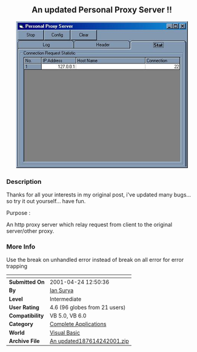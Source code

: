﻿<div align="center">

## An updated Personal Proxy Server \!\!

<img src="PIC200142428406620.jpg">
</div>

### Description

Thanks for all your interests in my original post, i've updated many bugs... so try it out yourself... have fun.

Purpose :

An http proxy server which relay request from client to the original server/other proxy.
 
### More Info
 
Use the break on unhandled error instead of break on all error for error trapping


<span>             |<span>
---                |---
**Submitted On**   |2001-04-24 12:50:36
**By**             |[Ian Surya](https://github.com/Planet-Source-Code/PSCIndex/blob/master/ByAuthor/ian-surya.md)
**Level**          |Intermediate
**User Rating**    |4.6 (96 globes from 21 users)
**Compatibility**  |VB 5\.0, VB 6\.0
**Category**       |[Complete Applications](https://github.com/Planet-Source-Code/PSCIndex/blob/master/ByCategory/complete-applications__1-27.md)
**World**          |[Visual Basic](https://github.com/Planet-Source-Code/PSCIndex/blob/master/ByWorld/visual-basic.md)
**Archive File**   |[An updated187614242001\.zip](https://github.com/Planet-Source-Code/ian-surya-an-updated-personal-proxy-server__1-22649/archive/master.zip)









